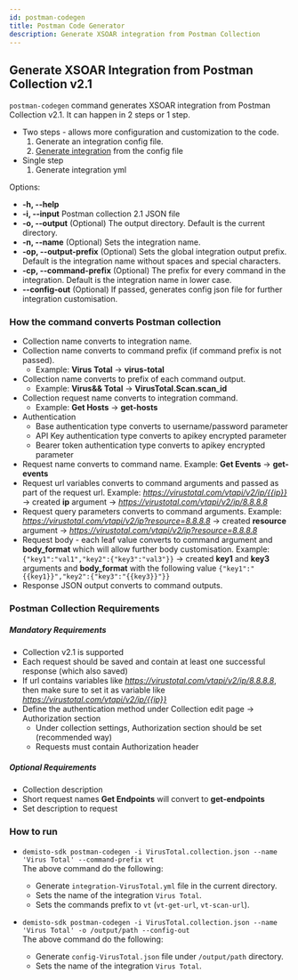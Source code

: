 ```yaml
---
id: postman-codegen
title: Postman Code Generator
description: Generate XSOAR integration from Postman Collection
---
```

## Generate XSOAR Integration from Postman Collection v2.1
`postman-codegen` command generates XSOAR integration from Postman Collection v2.1.
It can happen in 2 steps or 1 step.
- Two steps - allows more configuration and customization to the code. 
    1. Generate an integration config file. 
    1. [Generate integration]((./generate_integration)) from the config file
- Single step
    1. Generate integration yml

Options:
*  **-h, --help**
*  **-i, --input**
    Postman collection 2.1 JSON file
*  **-o, --output**
   (Optional) The output directory. Default is the current directory.
*  **-n, --name**
   (Optional) Sets the integration name.
*  **-op, --output-prefix**
   (Optional) Sets the global integration output prefix. Default is the integration name without spaces and special characters.
*  **-cp, --command-prefix**
   (Optional) The prefix for every command in the integration. Default is the integration name in lower case.
*  **--config-out**
   (Optional) If passed, generates config json file for further integration customisation.

### How the command converts Postman collection
- Collection name converts to integration name.
- Collection name converts to command prefix (if command prefix is not passed). 
  - Example: **Virus Total** -> **virus-total**
- Collection name converts to prefix of each command output. 
  - Example: **Virus&& Total** -> **VirusTotal.Scan.scan_id**
- Collection request name converts to integration command.
  - Example: **Get Hosts** -> **get-hosts**
- Authentication
    - Base authentication type converts to username/password parameter
    - API Key authentication type converts to apikey encrypted parameter
    - Bearer token authentication type converts to apikey encrypted parameter
- Request name converts to command name. Example: **Get Events** -> **get-events**
- Request url variables converts to command arguments and passed as part of the request url. Example: *https://virustotal.com/vtapi/v2/ip/{{ip}}* -> created **ip** argument -> *https://virustotal.com/vtapi/v2/ip/8.8.8.8*
- Request query parameters converts to command arguments. Example: *https://virustotal.com/vtapi/v2/ip?resource=8.8.8.8* -> created **resource** argument -> *https://virustotal.com/vtapi/v2/ip?resource=8.8.8.8*
- Request body - each leaf value converts to command argument and **body_format** which will allow further body customisation. Example: `{"key1":"val1","key2":{"key3":"val3"}}` -> created **key1** and **key3** arguments and **body_format** with the following value `{"key1":"{{key1}}","key2":{"key3":"{{key3}}"}}`
- Response JSON output converts to command outputs.

### Postman Collection Requirements
##### Mandatory Requirements
- Collection v2.1 is supported
- Each request should be saved and contain at least one successful response (which also saved)
- If url contains variables like *https://virustotal.com/vtapi/v2/ip/8.8.8.8*, then make sure to set it as variable like *https://virustotal.com/vtapi/v2/ip/{{ip}}*
- Define the authentication method under Collection edit page -> Authorization section
  - Under collection settings, Authorization section should be set (recommended way)
  - Requests must contain Authorization header


##### Optional Requirements
- Collection description
- Short request names **Get Endpoints** will convert to **get-endpoints**
- Set description to request

### How to run
- `demisto-sdk postman-codegen -i VirusTotal.collection.json --name 'Virus Total' --command-prefix vt`  
  The above command do the following:
    - Generate `integration-VirusTotal.yml` file in the current directory.
    - Sets the name of the integration `Virus Total`.
    - Sets the commands prefix to `vt` (`vt-get-url`, `vt-scan-url`).

- `demisto-sdk postman-codegen -i VirusTotal.collection.json --name 'Virus Total' -o /output/path --config-out`  
  The above command do the following:
    - Generate `config-VirusTotal.json` file under `/output/path` directory.
    - Sets the name of the integration `Virus Total`.

